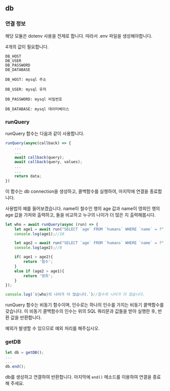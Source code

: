 ## db

### 연결 정보

해당 모듈은 dotenv 사용을 전제로 합니다.
따라서 .env 파일을 생성해야합니다.

4개의 값이 필요합니다.

```env
DB_HOST
DB_USER
DB_PASSWORD
DB_DATABASE
```

```
DB_HOST: mysql 주소
```
```
DB_USER: mysql 유저
```
```
DB_PASSWORD: mysql 비밀번호
```
```
DB_DATABASE: mysql 데이터베이스
```

### runQuery
runQuery 함수는 다음과 같이 사용합니다.
```ts
runQuery(async(callback) => {
    ...
    ...
    await callback(query);
    await callback(query, values);
    ...
    ...
    return data;
})
```
이 함수는 db connection을 생성하고, 콜백함수를 실행하여, 마지막에 연결을 종료합니다.

사용법의 예를 들어보겠습니다.
name이 철수인 행의 age 값과 name이 영희인 행의 age 값을 가져와 출력하고, 둘을 비교하고 누구의 나이가 더 많은 지 출력해봅시다.
```ts
let who = await runQuery(async (run) => {
    let age1 = await run("SELECT `age` FROM `humans` WHERE `name` = ?", ['철수']);
    console.log(age1);//10

    let age2 = await run("SELECT `age` FROM `humans` WHERE `name` = ?", ['영희']);
    console.log(age2);//8

    if( age1 > age2){
        return '철수';
    }
    else if (age2 > age1){
        return '영희';
    }
});

console.log(`${who}의 나이가 더 많습니다.`)//철수의 나이가 더 많습니다.
```

runQuery 함수는 비동기 함수이며, 인수로는 하나의 인수를 가지는 비동기 콜백함수를 갖습니다.
이 비동기 콜백함수의 인수는 위의 SQL 쿼리문과 값들을 받아 실행한 후, 반환 값을 반환합니다.

예외가 발생할 수 있으므로 예외 처리를 해주십시오.

### getDB
```ts
let db = getDB();
...
...
db.end();
```
db를 생성하고 연결하여 반환합니다. 마지막에 `end()` 메소드를 이용하여 연결을 종료해 주세요.
